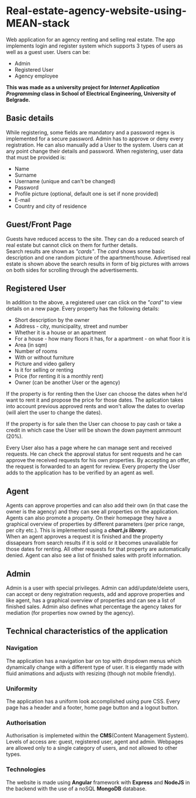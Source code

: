 # Real-estate-agency-website-using-MEAN-stack
Web application for an agency renting and selling real estate. The app implements login and register system which supports 3 types of users as well as a guest user. Users can be:
* Admin
* Registered User
* Agency employee

**This was made as a university project for *Internet Application Programming* class in School of Electrical Engineering, University of Belgrade.**

## Basic details
While registering, some fields are mandatory and a password regex is implemented for a secure password. Admin has to approve or deny every registration. He can also manually add a User to the system. Users can at any point change their details and password. When registering, user data that must be provided is:
* Name
* Surname
* Username (unique and can't be changed)
* Password
* Profile picture (optional, default one is set if none provided)
* E-mail
* Country and city of residence

## Guest/Front Page
Guests have reduced access to the site. They can do a reduced search of real estate but cannot click on them for further details.\
Search results are shown as *"cards"*. The *card* shows some basic description and one random picture of the apartment/house. Advertised real estate is shown above the search results in form of big pictures with arrows on both sides for scrolling through the advertisements.

## Registered User
In addition to the above, a registered user can click on the *"card"* to view details on a new page. Every property has the following details:
* Short description by the owner
* Address - city, municipality, street and number
* Whether it is a house or an apartment
* For a house - how many floors it has, for a apartment - on what floor it is
* Area (in sqm)
* Number of rooms
* With or without furniture
* Picture and video gallery
* Is it for selling or renting
* Price (for renting it is a monthly rent)
* Owner (can be another User or the agency)

If the property is for renting then the User can choose the dates when he'd want to rent it and propose the price for those dates. The aplication takes into account previous approved rents and won't allow the dates to overlap (will alert the user to change the dates). 
  
If the property is for sale then the User can choose to pay cash or take a credit in which case the User will be shown the down payment ammount (20%).  
  
Every User also has a page where he can manage sent and received requests. He can check the approval status for sent requests and he can approve the received requests for his own properties. By accepting an offer, the request is forwarded to an agent for review. Every property the User adds to the application has to be verified by an agent as well.

## Agent
Agents can approve properties and can also add their own (in that case the owner is the agency) and they can see all properties on the application. Agents can also promote a property. On their homepage they have a graphical overview of properties by different parameters (per price range, per city etc.). This is implemented using a ***chart.js library***.\
When an agent approves a request it is finished and the property dissapears from search results if it is sold or it becomes unavailable for those dates for renting. All other requests for that property are automatically denied. Agent can also see a list of finished sales with profit information.

## Admin
Admin is a user with special privileges. Admin can add/update/delete users, can accept or deny registration requests, add and approve properties and like agent, has a graphical overview of properties and can see a list of finished sales. Admin also defines what percentage the agency takes for mediation (for properties now owned by the agency).

## Technical characteristics of the application
### Navigation
The application has a navigation bar on top with dropdown menus which dynamically change with a different type of user. It is elegantly made with fluid animations and adjusts with resizing (though not mobile friendly).
### Uniformity
The application has a uniform look accomplished using pure CSS. Every page has a header and a footer, home page button and a logout button.
### Authorisation
Authorisation is implemeted within the **CMS**(Content Management System). Levels of access are: guest, registered user, agent and admin. Webpages are allowed only to a single category of users, and not allowed to other types.
### Technologies
The website is made using **Angular** framework with **Express** and **NodeJS** in the backend with the use of a noSQL **MongoDB** database.
